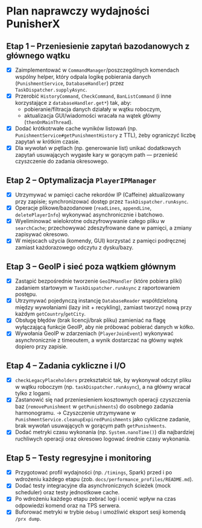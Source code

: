 # Plan naprawczy wydajności PunisherX

## Etap 1 – Przeniesienie zapytań bazodanowych z głównego wątku
- [x] Zaimplementować w `CommandManager`/poszczególnych komendach wspólny helper, który odpala logikę pobierania danych (`PunishmentService`, `DatabaseHandler`) przez `TaskDispatcher.supplyAsync`.
- [x] Przerobić `HistoryCommand`, `CheckCommand`, `BanListCommand` (i inne korzystające z `databaseHandler.get*`) tak, aby:
  - pobieranie/filtracja danych działały w wątku roboczym,
  - aktualizacja GUI/wiadomości wracała na wątek główny (`thenOnMainThread`).
- [x] Dodać krótkotrwałe cache wyników listowań (np. `PunishmentService#getPunishmentHistory` z TTL), żeby ograniczyć liczbę zapytań w krótkim czasie.
- [x] Dla wywołań w pętlach (np. generowanie list) unikać dodatkowych zapytań usuwających wygasłe kary w gorącym path — przenieść czyszczenie do zadania okresowego.

## Etap 2 – Optymalizacja `PlayerIPManager`
- [x] Utrzymywać w pamięci cache rekordów IP (Caffeine) aktualizowany przy zapisie; synchronizować dostęp przez `TaskDispatcher.runAsync`.
- [x] Operacje plikowe/bazodanowe (`readLines`, `appendLine`, `deletePlayerInfo`) wykonywać asynchronicznie i batchowo.
- [x] Wyeliminować wielokrotne odszyfrowywanie całego pliku w `searchCache`; przechowywać zdeszyfrowane dane w pamięci, a zmiany zapisywać okresowo.
- [x] W miejscach użycia (komendy, GUI) korzystać z pamięci podręcznej zamiast każdorazowego odczytu z dysku/bazy.

## Etap 3 – GeoIP i sieć poza wątkiem głównym
- [x] Zastąpić bezpośrednie tworzenie `GeoIPHandler` (które pobiera pliki) zadaniem startowym w `TaskDispatcher.runAsync` z raportowaniem postępu.
- [x] Utrzymywać pojedynczą instancję `DatabaseReader` współdzieloną między wywołaniami (lazy init + recykling), zamiast tworzyć nową przy każdym `getCountry`/`getCity`.
- [x] Obsługę błędów (brak licencji/brak pliku) zamieniać na flagę wyłączającą funkcje GeoIP, aby nie próbować pobierać danych w kółko.
- [x] Wywołania GeoIP w zdarzeniach (`PlayerJoinEvent`) wykonywać asynchronicznie z timeoutem, a wynik dostarczać na główny wątek dopiero przy zapisie.

## Etap 4 – Zadania cykliczne i I/O
- [x] `checkLegacyPlaceholders` przekształcić tak, by wykonywał odczyt pliku w wątku roboczym (np. `taskDispatcher.runAsync`), a na główny wracał tylko z logami.
- [x] Zastanowić się nad przeniesieniem kosztownych operacji czyszczenia baz (`removePunishment` w `getPunishments`) do osobnego zadania harmonogramu. → Czyszczenie utrzymywane w `PunishmentService.cleanupExpiredPunishments` jako cykliczne zadanie, brak wywołań usuwających w gorącym path `getPunishments`.
- [x] Dodać metryki czasu wykonania (np. `System.nanoTime()`) dla najbardziej ruchliwych operacji oraz okresowo logować średnie czasy wykonania.

## Etap 5 – Testy regresyjne i monitoring
- [x] Przygotować profil wydajności (np. `/timings`, Spark) przed i po wdrożeniu każdego etapu (zob. `docs/performance_profiles/README.md`).
- [x] Dodać testy integracyjne dla asynchronicznych ścieżek (mock scheduler) oraz testy jednostkowe cache.
- [x] Po wdrożeniu każdego etapu zebrać logi i ocenić wpływ na czas odpowiedzi komend oraz na TPS serwera.
- [x] Buforować metryki w trybie `debug` i umożliwić eksport sesji komendą `/prx dump`.
